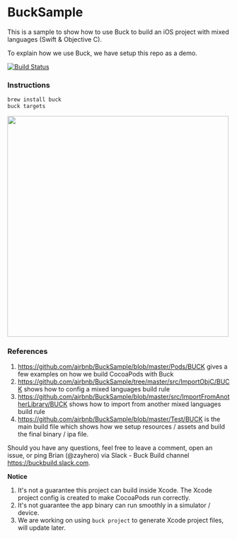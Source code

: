 # BuckSample
This is a sample to show how to use Buck to build an iOS project with mixed languages (Swift & Objective C).

To explain how we use Buck, we have setup this repo as a demo.

[![Build Status](https://travis-ci.com/airbnb/BuckSample.svg?branch=master)](https://travis-ci.com/airbnb/BuckSample)

### Instructions

```sh
brew install buck
buck targets
```

<img src="https://github.com/airbnb/BuckSample/raw/master/Docs/BuckTargets.png" width=500 />


### References
1. https://github.com/airbnb/BuckSample/blob/master/Pods/BUCK gives a few examples on how we build CocoaPods with Buck
2. https://github.com/airbnb/BuckSample/tree/master/src/ImportObjC/BUCK shows how to config a mixed languages build rule
3. https://github.com/airbnb/BuckSample/blob/master/src/ImportFromAnotherLibrary/BUCK shows how to import from another mixed languages build rule
4. https://github.com/airbnb/BuckSample/blob/master/Test/BUCK is the main build file which shows how we setup resources / assets and build the final binary / ipa file.

Should you have any questions, feel free to leave a comment, open an issue, or ping Brian (@zayhero) via Slack - Buck Build channel https://buckbuild.slack.com.

**Notice**
1. It's not a guarantee this project can build inside Xcode. The Xcode project config is created to make CocoaPods run correctly.
2. It's not guarantee the app binary can run smoothly in a simulator / device.
3. We are working on using `buck project` to generate Xcode project files, will update later.

